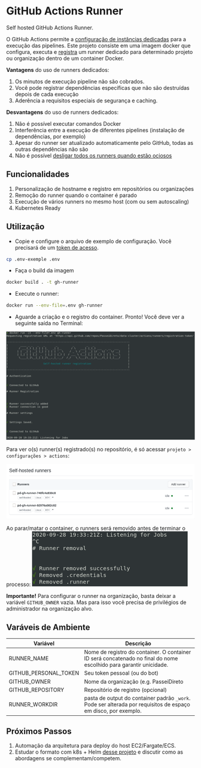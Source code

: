 # GitHub Actions Runner

Self hosted GitHub Actions Runner.

O GitHub Actions permite a [configuração de instâncias dedicadas](https://docs.github.com/en/free-pro-team@latest/actions/hosting-your-own-runners/about-self-hosted-runners) para a execução das pipelines. Este projeto consiste em uma imagem docker que configura, executa e [registra](https://docs.github.com/en/free-pro-team@latest/actions/hosting-your-own-runners/adding-self-hosted-runners) um runner dedicado para determinado projeto ou organização dentro de um container Docker.

**Vantagens** do uso de runners dedicados:
1. Os minutos de execução pipeline não são cobrados.
1. Você pode registrar dependências específicas que não são destruídas depois de cada execução
1. Aderência a requisitos especiais de segurança e caching.


**Desvantagens** do uso de runners dedicados:
1. Não é possível executar comandos Docker
1. Interferência entre a execução de diferentes pipelines (instalação de dependências, por exemplo)
1. Apesar do runner ser atualizado automaticamente pelo GitHub, todas as outras dependências não são
1. Não é possível [desligar todos os runners quando estão ociosos](https://sanderknape.com/2020/03/self-hosted-github-actions-runner-kubernetes/)

## Funcionalidades
1. Personalização de hostname e registro em repositórios ou organizações
1. Remoção do runner quando o container é parado
1. Execução de vários runners no mesmo host (com ou sem autoscaling)
1. Kubernetes Ready

## Utilização
* Copie e configure o arquivo de exemplo de configuração. Você precisará de um [token de acesso](https://github.com/settings/tokens).
```sh
cp .env-exemple .env
```
* Faça o build da imagem
```sh
docker build . -t gh-runner
```
* Execute o runner:
```sh
docker run --env-file=.env gh-runner
```
* Aguarde a criação e o registro do container. Pronto! Você deve ver a seguinte saída no Terminal:

![](./docs/img/runner.png)

Para ver o(s) runner(s) registrado(s) no repositório, é só acessar `projeto > configurações > actions`:

![](./docs/img/registered-runners.png)

Ao parar/matar o container, o runners será removido antes de terminar o processo:
![](./docs/img/removal.png)


**Importante!** Para configurar o runner na organização, basta deixar a variável `GITHUB_OWNER` vazia. Mas para isso você precisa de privilégios de administrador na organização alvo.

## Varáveis de Ambiente

| Variável | Descrição |
|----------|-----------|
|RUNNER_NAME| Nome de registro do container. O container ID será concatenado no final do nome escolhido para garantir unicidade.|
|GITHUB_PERSONAL_TOKEN| Seu token pessoal (ou do bot)|
|GITHUB_OWNER| Nome da organização (e.g. PasseiDireto|
|GITHUB_REPOSITORY|Repositório de registro (opcional)|
|RUNNER_WORKDIR|pasta de output do container padrão `_work`. Pode ser alterada por requisitos de espaço em disco, por exemplo.|

## Próximos Passos

1. Automação da arquitetura para deploy do host EC2/Fargate/ECS.
1. Estudar o formato com k8s + Helm [desse projeto](https://github.com/evryfs/github-actions-runner-operator) e discutir como as abordagens se complementam/competem. 

